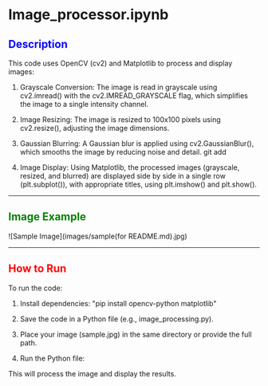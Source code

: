 # Image_processor.ipynb

## <span style="color:blue"> Description </span>

This code uses OpenCV (cv2) and Matplotlib to process and display images:

1. Grayscale Conversion: The image is read in grayscale using cv2.imread() with the cv2.IMREAD_GRAYSCALE flag, which simplifies the image to a single intensity channel.

2. Image Resizing: The image is resized to 100x100 pixels using cv2.resize(), adjusting the image dimensions.

3. Gaussian Blurring: A Gaussian blur is applied using cv2.GaussianBlur(), which smooths the image by reducing noise and detail.
git add
4. Image Display: Using Matplotlib, the processed images (grayscale, resized, and blurred) are displayed side by side in a single row (plt.subplot()), with appropriate titles, using plt.imshow() and plt.show().

**************************************************
## <span style="color:green"> Image Example </span>
![Sample Image](images/sample(for README.md).jpg)
**************************************************

## <span style="color:red"> How to Run </span>
To run the code:

1. Install dependencies:
"pip install opencv-python matplotlib"

2. Save the code in a Python file (e.g., image_processing.py).

3. Place your image (sample.jpg) in the same directory or provide the full path.

4. Run the Python file:

This will process the image and display the results.


